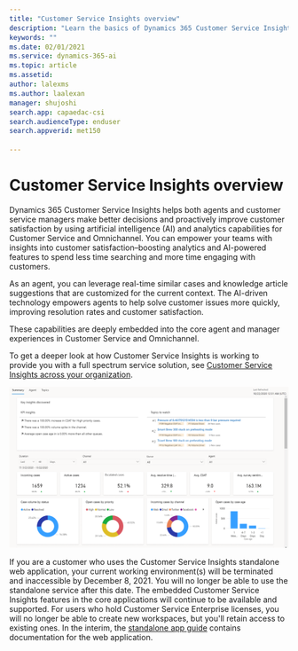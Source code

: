 ```yaml
---
title: "Customer Service Insights overview"
description: "Learn the basics of Dynamics 365 Customer Service Insights."
keywords: ""
ms.date: 02/01/2021
ms.service: dynamics-365-ai
ms.topic: article
ms.assetid: 
author: lalexms
ms.author: laalexan
manager: shujoshi
search.app: capaedac-csi
search.audienceType: enduser
search.appverid: met150

---
```


# Customer Service Insights overview

Dynamics 365 Customer Service Insights helps both agents and customer service managers make better decisions and proactively improve customer satisfaction by using artificial intelligence (AI) and analytics capabilities for Customer Service and Omnichannel. You can empower your teams with insights into customer satisfaction–boosting analytics and AI-powered features to spend less time searching and more time engaging with customers.

As an agent, you can leverage real-time similar cases and knowledge article suggestions that are customized for the current context. The AI-driven technology empowers agents to help solve customer issues more quickly, improving resolution rates and customer satisfaction.  

These capabilities are deeply embedded into the core agent and manager experiences in Customer Service and Omnichannel.  

To get a deeper look at how Customer Service Insights is working to provide you with a full spectrum service solution, see [Customer Service Insights across your organization](ci-insights-across-org.md). 

![Example of KPI summary dashboard](media/summary-dashboard-analytics.png)

If you are a customer who uses the Customer Service Insights standalone web application, your current working environment(s) will be terminated and inaccessible by December 8, 2021. You will no longer be able to use the standalone service after this date. The embedded Customer Service Insights features in the core applications will continue to be available and supported. For users who hold Customer Service Enterprise licenses, you will no longer be able to create new workspaces, but you'll retain access to existing ones. In the interim, the [standalone app guide](quickstart.md) contains documentation for the web application.

